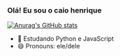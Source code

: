 ### Olá! Eu sou o caio henrique
[![Anurag's GitHub stats](https://github-readme-stats.vercel.app/api?username=caiohsv&show_icons=true)](https://github.com/anuraghazra/github-readme-stats)


- 🌱 Estudando Python e JavaScript
- 😄 Pronouns: ele/dele


